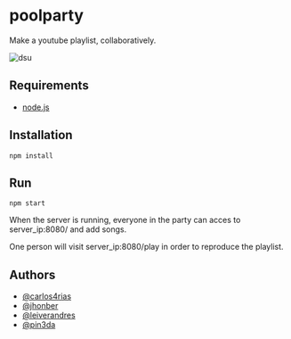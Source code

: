 poolparty
=========

Make a youtube playlist, collaboratively.

![dsu](https://github.com/pin3da/poolparty/blob/master/dsu.jpg)

## Requirements

- [node.js](https://nodejs.org/en/)


## Installation

    npm install

## Run

    npm start


When the server is running, everyone in the party can acces to
server_ip:8080/  and add songs.

One person will visit server_ip:8080/play in order to reproduce the 
playlist.

## Authors

- [@carlos4rias](https://github.com/carlos4rias)
- [@jhonber](https://github.com/jhonber)
- [@leiverandres](https://github.com/leiverandres)
- [@pin3da](https://github.com/pin3da)


